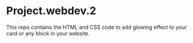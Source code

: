 # Project.webdev.2
This repo contains the HTML and CSS code to add  glowing effect to your card or any block in your website.
